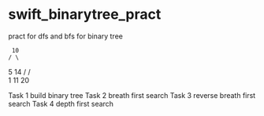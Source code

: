 # swift_binarytree_pract
pract for dfs and bfs for binary tree

     10
    / \
   5  14
  /   / \
 1   11 20

Task 1 build binary tree
Task 2 breath first search
Task 3 reverse breath first search
Task 4 depth first search
